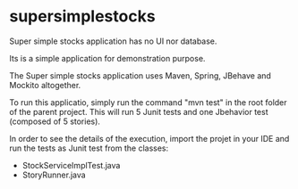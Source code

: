 # supersimplestocks

Super simple stocks application has no UI nor database.

Its is a simple application for demonstration purpose.

The Super simple stocks application uses Maven, Spring, JBehave and Mockito altogether.

To run this applicatio, simply run the command "mvn test" in the root folder of the parent project. This will run 5 Junit tests and one Jbehavior test (composed of 5 stories).

In order to see the details of the execution, import the projet in your IDE and run the tests as Junit test from the classes:

- StockServiceImplTest.java
- StoryRunner.java
